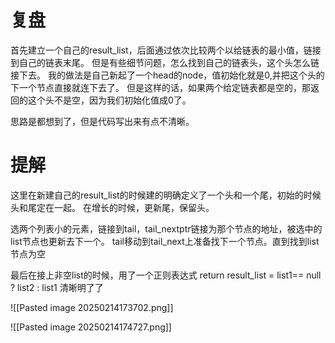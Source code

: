 # 复盘

首先建立一个自己的result_list，后面通过依次比较两个以给链表的最小值，链接到自己的链表末尾。
但是有些细节问题，怎么找到自己的链表头，这个头怎么链接下去。
我的做法是自己新起了一个head的node，值初始化就是0,并把这个头的下一个节点直接就连下去了。
但是这样的话，如果两个给定链表都是空的，那返回的这个头不是空，因为我们初始化值成0了。

思路是都想到了，但是代码写出来有点不清晰。


# 提解
这里在新建自己的result_list的时候建的明确定义了一个头和一个尾，初始的时候头和尾定在一起。
在增长的时候，更新尾，保留头。

选两个列表小的元素，链接到tail，tail_nextptr链接为那个节点的地址，被选中的list节点也更新去下一个。
tail移动到tail_next上准备找下一个节点。直到找到list节点为空


最后在接上非空list的时候，用了一个正则表达式
return result_list = list1== null ? list2 : list1
清晰明了了

![[Pasted image 20250214173702.png]]



![[Pasted image 20250214174727.png]]

